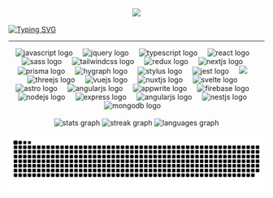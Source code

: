 <div align="center">
  <img height="240" height="240" style="object-fit:cover;" src="https://i.pinimg.com/originals/26/32/ed/2632ed38f455851dd9adf61c89417d90.png"  />
</div>

[![Typing SVG](https://readme-typing-svg.demolab.com?font=Poppins&size=30&duration=3000&pause=1000&color=DDDDDD&center=true&vCenter=true&multiline=true&random=false&width=1000&height=140&lines=Hi+There!%F0%9F%91%8B;My+Name+is+Dilshod;I+am+a+Full+Stack+Developer)](https://git.io/typing-svg)
<hr />

<div align="center">
<!--    <img src="https://cdn.jsdelivr.net/gh/devicons/devicon/icons/html5/html5-original.svg" height="40" alt="html5 logo"  /> -->
<!--   <img width="12" /> -->
<!--   <img src="https://cdn.jsdelivr.net/gh/devicons/devicon/icons/css3/css3-original.svg" height="40" alt="css3 logo"  /> -->
<!--   <img width="12" /> -->
<!--   <img src="https://cdn.jsdelivr.net/gh/devicons/devicon/icons/less/less-plain-wordmark.svg" height="45" alt="less logo"  /> -->
<!--   <img width="12" /> -->
<!--   <img src="https://cdn.jsdelivr.net/gh/devicons/devicon/icons/bootstrap/bootstrap-original.svg" height="45" alt="bootstrap logo"  /> -->
<!--   <img width="12" /> -->
<!--   <img src="https://cdn.simpleicons.org/bulma/00D1B2" height="40" alt="bulma logo"  /> -->
<!--   <img width="12" /> -->
<!--   <img src="https://cdn.jsdelivr.net/gh/devicons/devicon/icons/stylus/stylus-original.svg" height="45" alt="stylus logo"  /> -->
<!--   <img width="12" /> -->
  <img src="https://cdn.jsdelivr.net/gh/devicons/devicon/icons/javascript/javascript-original.svg" height="45" alt="javascript logo"  />
  <img width="12" />
  <img src="https://cdn.jsdelivr.net/gh/devicons/devicon/icons/jquery/jquery-original.svg" height="45" alt="jquery logo"  />
  <img width="12" />
  <img src="https://cdn.jsdelivr.net/gh/devicons/devicon/icons/typescript/typescript-original.svg" height="45" alt="typescript logo"  />
  <img width="12" />
<!--   <img src="https://cdn.jsdelivr.net/gh/devicons/devicon/icons/npm/npm-original-wordmark.svg" height="45" alt="npm logo"  /> -->
<!--   <img width="12" /> -->
  <img src="https://cdn.jsdelivr.net/gh/devicons/devicon/icons/react/react-original.svg" height="45" alt="react logo"  />
  <img width="12" />
  <img src="https://cdn.jsdelivr.net/gh/devicons/devicon/icons/sass/sass-original.svg" height="45" alt="sass logo"  />
  <img width="12" />
  <img src="https://cdn.jsdelivr.net/gh/devicons/devicon/icons/tailwindcss/tailwindcss-original-wordmark.svg" height="45" alt="tailwindcss logo"  />
  <img width="12" />
<!--   <img src="https://cdn.jsdelivr.net/gh/devicons/devicon/icons/webpack/webpack-original.svg" height="45" alt="webpack logo"  /> -->
<!--   <img width="12" /> -->
<!--   <img src="https://cdn.jsdelivr.net/gh/devicons/devicon/icons/babel/babel-original.svg" height="45" alt="babel logo"  /> -->
<!--   <img width="12" /> -->
  <img src="https://cdn.jsdelivr.net/gh/devicons/devicon/icons/redux/redux-original.svg" height="45" alt="redux logo"  />
  <img width="12" />
<!--   <img src="https://cdn.jsdelivr.net/gh/devicons/devicon/icons/materialui/materialui-original.svg" height="45" alt="materialui logo"  /> -->
<!--   <img width="12" /> -->
  <img src="https://cdn.jsdelivr.net/gh/devicons/devicon/icons/nextjs/nextjs-original.svg" height="45" alt="nextjs logo"  />
  <img width="12" />
  <img src="https://cdn.freelogovectors.net/wp-content/uploads/2022/01/prisma_logo-freelogovectors.net_.png" height="45" alt="prisma logo"  />
  <img width="12" />
  <img src="https://cdn.softwarereviews.com/production/logos/offerings/7500/medium/Hygraph_Logo__1_-removebg-preview.png?1678995933" height="45" alt="hygraph logo"  />
  <img width="12" />
  <img src="https://upload.wikimedia.org/wikipedia/commons/thumb/b/ba/Stripe_Logo%2C_revised_2016.svg/2560px-Stripe_Logo%2C_revised_2016.svg.png" height="45" alt="stylus logo"  />
  <img width="12" />
<!--   <img src="https://cdn.jsdelivr.net/gh/devicons/devicon/icons/markdown/markdown-original.svg" height="45" alt="markdown logo"  /> -->
<!--   <img width="12" /> -->
<!--   <img src="https://cdn.simpleicons.org/codepen/000000" height="45" alt="codepen logo"  /> -->
<!--   <img width="12" /> -->
  <img src="https://cdn.jsdelivr.net/gh/devicons/devicon/icons/jest/jest-plain.svg" height="45" alt="jest logo"  />
  <img width="12" />
  <img src="https://cdn.jsdelivr.net/gh/devicons/devicon/icons/storybook/storybook-original.svg"  height="45 alt="storybook logo"  />
  <img width="12" />
  <img src="https://cdn.jsdelivr.net/gh/devicons/devicon/icons/threejs/threejs-original.svg" height="45" alt="threejs logo"  /> 
  <img width="12" />
  <img src="https://cdn.jsdelivr.net/gh/devicons/devicon/icons/vuejs/vuejs-original.svg" height="45" alt="vuejs logo"  />
  <img width="12" />
<!--   <img src="https://cdn.jsdelivr.net/gh/devicons/devicon/icons/vuetify/vuetify-original.svg" height="45" alt="vuetify logo"  /> -->
<!--   <img width="12" /> -->
  <img src="https://cdn.jsdelivr.net/gh/devicons/devicon/icons/nuxtjs/nuxtjs-original.svg" height="45" alt="nuxtjs logo"  />
  <img width="12" />
  <img src="https://cdn.jsdelivr.net/gh/devicons/devicon/icons/svelte/svelte-original.svg" height="45" alt="svelte logo"  />
  <img width="12" />
  <img src="https://cdn.simpleicons.org/astro/FF5D01" height="45" alt="astro logo"  />
  <img width="12" />
<!--   <img src="https://cdn.jsdelivr.net/gh/devicons/devicon/icons/ember/ember-original-wordmark.svg" height="45" alt="ember logo"  />
  <img width="12" /> -->
  <img src="https://cdn.jsdelivr.net/gh/devicons/devicon/icons/angularjs/angularjs-original.svg" height="45" alt="angularjs logo"  />
  <img width="12" />
  <img src="https://cdn.jsdelivr.net/gh/devicons/devicon/icons/appwrite/appwrite-original.svg" height="45" alt="appwrite logo"  />
  <img width="12" />
  <img src="https://cdn.jsdelivr.net/gh/devicons/devicon/icons/firebase/firebase-plain.svg" height="45" alt="firebase logo"  />
  <img width="12" />
  <img src="https://cdn.jsdelivr.net/gh/devicons/devicon/icons/nodejs/nodejs-original.svg" height="45" alt="nodejs logo"  />
  <img width="12" />
  <img src="https://cdn.jsdelivr.net/gh/devicons/devicon/icons/express/express-original.svg" height="45" alt="express logo"  />
  <img width="12" />
<!--   <img src="https://cdn.jsdelivr.net/gh/devicons/devicon/icons/handlebars/handlebars-original.svg" height="45" alt="handlebars logo"  />
  <img width="12" /> -->
  <img src="https://cdn.jsdelivr.net/gh/devicons/devicon/icons/graphql/graphql-plain.svg" height="45" alt="angularjs logo"  />
  <img width="12" />
  <img src="https://upload.wikimedia.org/wikipedia/commons/a/a8/NestJS.svg" height="45" alt="nestjs logo"  />
  <img width="12" />
  <img src="https://cdn.jsdelivr.net/gh/devicons/devicon/icons/mongodb/mongodb-original.svg" height="45" alt="mongodb logo"  />
  <img width="12" />
<!--   <img src="https://cdn.jsdelivr.net/gh/devicons/devicon/icons/postgresql/postgresql-original.svg" height="45" alt="postgresql logo"  /> -->
</div>

<br clear="both">

<div align="center">
  <img src="https://github-readme-stats.vercel.app/api?username=Rofiyev&hide_title=false&hide_rank=false&show_icons=true&include_all_commits=false&count_private=false&disable_animations=true&theme=radical&locale=en&hide_border=true" height="170" alt="stats graph"  />
  <img src="https://streak-stats.demolab.com?user=Rofiyev&locale=en&mode=daily&theme=radical&hide_border=true&border_radius=5" height="170" alt="streak graph"  />
  <img src="https://github-readme-stats.vercel.app/api/top-langs?username=Rofiyev&locale=en&hide_title=true&layout=compact&card_width=320&langs_count=100&theme=radical&hide_border=true" height="170" alt="languages graph"  />
</div>

<br clear="both">

<picture style="width:100%;">
  <source
    media="(prefers-color-scheme: dark)"
    srcset="https://raw.githubusercontent.com/platane/snk/output/github-contribution-grid-snake-dark.svg"
  />
  <source
    media="(prefers-color-scheme: light)"
    srcset="https://raw.githubusercontent.com/platane/snk/output/github-contribution-grid-snake.svg"
  />
  <img
    alt="github contribution grid snake animation"
    src="https://raw.githubusercontent.com/platane/snk/output/github-contribution-grid-snake.svg"
  />
</picture>
